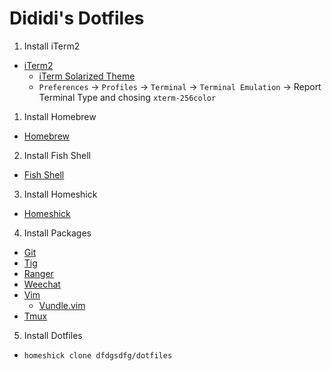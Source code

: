 # Dididi's Dotfiles

1. Install iTerm2
  - [iTerm2](http://iterm2.com/)
    - [iTerm Solarized Theme](https://github.com/altercation/solarized/tree/master/iterm2-colors-solarized)
    - `Preferences` -> `Profiles` -> `Terminal` -> `Terminal Emulation` -> Report Terminal Type and chosing `xterm-256color`

1. Install Homebrew
  - [Homebrew](http://brew.sh/)

2. Install Fish Shell
  - [Fish Shell](http://fishshell.com/)

3. Install Homeshick
  - [Homeshick](https://github.com/andsens/homeshick)

4. Install Packages
  - [Git](http://git-scm.com/)
  - [Tig](https://github.com/jonas/tig)
  - [Ranger](https://github.com/hut/ranger)
  - [Weechat](http://weechat.org/)
  - [Vim](http://www.vim.org/)
    - [Vundle.vim](https://github.com/gmarik/Vundle.vim)
  - [Tmux](https://github.com/ThomasAdam/tmux)

5. Install Dotfiles
- `homeshick clone dfdgsdfg/dotfiles`


